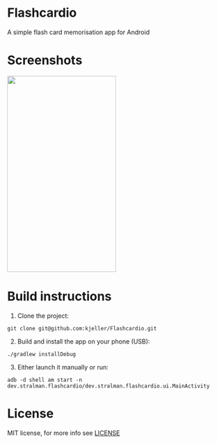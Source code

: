 # Flashcardio

A simple flash card memorisation app for Android

# Screenshots

<img src="https://www.stralman.dev/images/flashcardio_screen_capture_preview.gif" width="250" height="450"/>

# Build instructions

1. Clone the project:

`git clone git@github.com:kjeller/Flashcardio.git`

2. Build and install the app on your phone (USB):

`./gradlew installDebug`

3. Either launch it manually or run:

`adb -d shell am start -n dev.stralman.flashcardio/dev.stralman.flashcardio.ui.MainActivity`

# License

MIT license, for more info see [LICENSE](LICENSE)